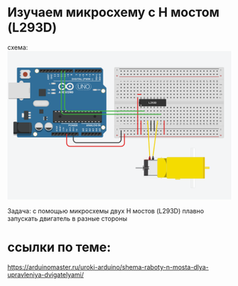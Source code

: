 # Изучаем микросхему с H мостом (L293D)

схема:
![img](scheme.png)

Задача: с помощью микросхемы двух H мостов (L293D) плавно запускать двигатель в разные стороны

# ссылки по теме:
https://arduinomaster.ru/uroki-arduino/shema-raboty-n-mosta-dlya-upravleniya-dvigatelyami/

